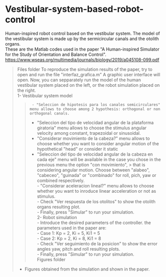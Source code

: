 # Vestibular-system-based-robot-control
Human-inspired robot control based on the vestibular system. The model of the vestibular system is made up by the sermicircular canals and the otolith organs.  
These are the Matlab codes used in the paper "A Human-inspired Simulator for the Study of Orientation and Balance Control".   https://www.wseas.org/multimedia/journals/biology/2019/a045108-099.pdf  

>Files folder
>	To reproduce the simulation results of the paper, try to open and run the file "interfaz_grafica.m"
>		A graphic user interface will open. Now, you can sepparately run the model of the human vestibular system placed on the left, or the robot simulation placed on the right.  
>	1- Vestibular system model  
>>		- "Seleccion de hipotesis para los canales semicirculares" menu allows to choose among 2 hypothesis: orthogonal or non orthogonal canals.
>>	- "Seleccion del tipo de velocidad angular de la plataforma giratoria" menu allows to choose the stimulus angular velocity among constant, trapezoidal or sinusoidal.  
>>	- "Considerar movimiento de la cabeza?" menu allows to choose whether you want to consider angular motion of the hypothetical "head" or consider it static  
>>	- "Seleccion del tipo de velocidad angular de la cabeza en cada eje" menu will be available in the case you chose in the previous menu the option "con movimiento", > 
>			that is considering angular motion. Choose between "alabeo", "cabeceo", "guinada" or "combinado" for roll, pich, yaw or combined respectively.  
>		- "Considerar aceleracion lineal?" menu allows to choose whether you want to inroduce linear acceleration or not as stimulus.  
>		- Check "Ver respuesta de los otolitos" to show the otolith organs resulting plot.  
>		- Finally, press "Simular" to run your simulation.  
>	2- Robot simulation  
>		- Introduce the desired parameters of the controller. the parameters used in the paper are:  
>			- Case 1: Kp = 2, Ki = 5, Ki1 = 5  
>			- Case 2: Kp = 2, Ki = 8, Ki1 = 8  
>		- Check "Ver seguimiento de la posicion" to show the error angles yaw, pitch and roll resulting plots.  
>		- Finally, press "Simular" to run your simulation.  
>Figures folder  
>	- Figures obtained from the simulation and shown in the paper.
